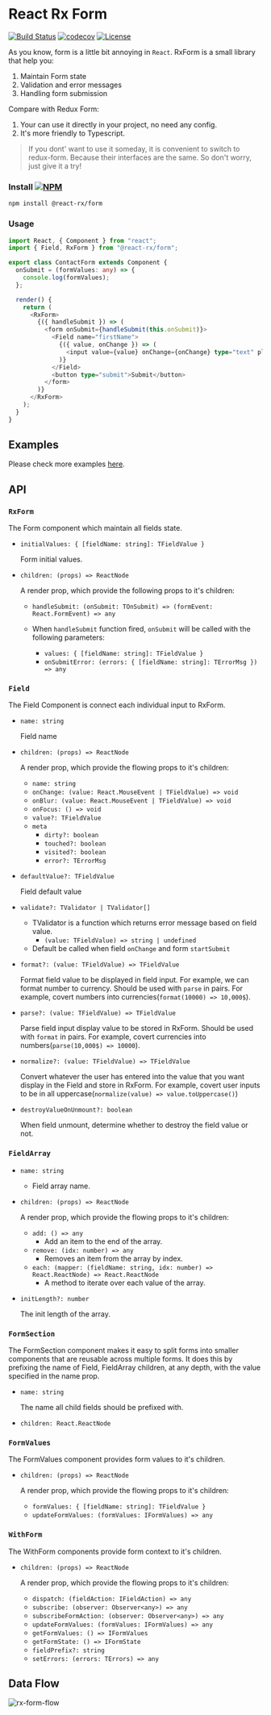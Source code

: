 # React Rx Form 

[![Build Status](https://img.shields.io/travis/reeli/react-rx-form.svg?style=flat-square&branch=master)](https://travis-ci.org/reeli/react-rx-form)
[![codecov](https://codecov.io/gh/reeli/react-rx-form/branch/master/graph/badge.svg)](https://codecov.io/gh/reeli/react-rx-form)
[![License](https://img.shields.io/npm/l/@react-rx/form.svg?style=flat-square)](https://npmjs.org/package/@react-rx/form)

As you know, form is a little bit annoying in `React`. RxForm is a small library that help you:

1. Maintain Form state
2. Validation and error messages
3. Handling form submission

Compare with Redux Form:

1. Your can use it directly in your project, no need any config.
2. It's more friendly to Typescript.

> If you dont' want to use it someday, it is convenient to switch to redux-form. Because their interfaces are the same. So don't worry, just give it a try!
  

### Install [![NPM](https://img.shields.io/npm/v/@react-rx/form.svg?style=flat-square)](https://npmjs.org/package/@react-rx/form)

`npm install @react-rx/form`

### Usage

```ts
import React, { Component } from "react";
import { Field, RxForm } from "@react-rx/form";

export class ContactForm extends Component {
  onSubmit = (formValues: any) => {
    console.log(formValues);
  };

  render() {
    return (
      <RxForm>
        {({ handleSubmit }) => (
          <form onSubmit={handleSubmit(this.onSubmit)}>
            <Field name="firstName">
              {({ value, onChange }) => (
                <input value={value} onChange={onChange} type="text" placeholder="First Name" />
              )}
            </Field>
            <button type="submit">Submit</button>
          </form>
        )}
      </RxForm>
    );
  }
}
```
## Examples

Please check more examples [here](http://react-rx-form.surge.sh).

## API

### `RxForm`

The Form component which maintain all fields state.

- `initialValues: { [fieldName: string]: TFieldValue }`

  Form initial values.

- `children: (props) => ReactNode`

  A render prop, which provide the following props to it's children:

  - `handleSubmit: (onSubmit: TOnSubmit) => (formEvent: React.FormEvent) => any`

  - When `handleSubmit` function fired, `onSubmit` will be called with the following parameters: 
 	 - `values: { [fieldName: string]: TFieldValue }`
 	 - `onSubmitError: (errors: { [fieldName: string]: TErrorMsg }) => any`

### `Field`

The Field Component is connect each individual input to RxForm.

- `name: string`
  
  Field name
  
- `children: (props) => ReactNode`

  A render prop, which provide the flowing props to it's children:

	- `name: string`
	- `onChange: (value: React.MouseEvent | TFieldValue) => void`
	- `onBlur: (value: React.MouseEvent | TFieldValue) => void`
	- `onFocus: () => void`
	- `value?: TFieldValue`
	- `meta`
	  - `dirty?: boolean`
	  - `touched?: boolean`
	  - `visited?: boolean`
	  - `error?: TErrorMsg`

- `defaultValue?: TFieldValue` 
	
	Field default value
	
- `validate?: TValidator | TValidator[]`
	- TValidator is a function which returns error message based on field value. 
		- `(value: TFieldValue) => string | undefined` 
	- Default be called when field `onChange` and form `startSubmit`

- `format?: (value: TFieldValue) => TFieldValue`
  
  Format field value to be displayed in field input. For example, we can format number to currency. Should be used with `parse` in pairs. For example, covert numbers into currencies(`format(10000) => 10,000$`). 
  
- `parse?: (value: TFieldValue) => TFieldValue`
  
  Parse field input display value to be stored in RxForm. Should be used with `format` in pairs. For example, covert currencies into numbers(`parse(10,000$) => 10000`).
  
- `normalize?: (value: TFieldValue) => TFieldValue` 
  
  Convert whatever the user has entered into the value that you want display in the Field and store in RxForm. For example, covert user inputs to be in all uppercase(`normalize(value) => value.toUppercase()`)    
  
- `destroyValueOnUnmount?: boolean` 

 	When field unmount, determine whether to destroy the field value or not.
 	
### `FieldArray`

 - `name: string`
	 - 	Field array name.
- `children: (props) => ReactNode`
	 
	 A render prop, which provide the flowing props to it's children:
	 
	- `add: () => any`
		- Add an item to the end of the array.
	- `remove: (idx: number) => any`
		- Removes an item from the array by index.
	- `each: (mapper: (fieldName: string, idx: number) => React.ReactNode) => React.ReactNode`
		- A method to iterate over each value of the array.
 - `initLength?: number`
	 
	 The init length of the array.
	 
### `FormSection`

The FormSection component makes it easy to split forms into smaller components that are reusable across multiple forms. It does this by prefixing the name of Field, FieldArray children, at any depth, with the value specified in the name prop.

-  `name: string`

	The name all child fields should be prefixed with.
	
-  `children: React.ReactNode`
	 
### `FormValues`

The FormValues component provides form values to it's children.

- `children: (props) => ReactNode`

	A render prop, which provide the flowing props to it's children:
	
	- `formValues: { [fieldName: string]: TFieldValue }`
   - `updateFormValues: (formValues: IFormValues) => any`

### `WithForm`

The WithForm components provide form context to it's children.

- `children: (props) => ReactNode`

	A render prop, which provide the flowing props to it's children:

  - `dispatch: (fieldAction: IFieldAction) => any`
  - `subscribe: (observer: Observer<any>) => any`
  - `subscribeFormAction: (observer: Observer<any>) => any`
  - `updateFormValues: (formValues: IFormValues) => any`
  - `getFormValues: () => IFormValues`
  - `getFormState: () => IFormState`
  - `fieldPrefix?: string`
  - `setErrors: (errors: TErrors) => any`


## Data Flow

![rx-form-flow](./docs/rx-form-flow.svg)

